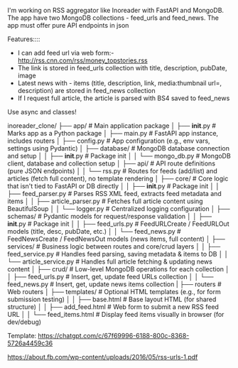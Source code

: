 I'm working on RSS aggregator like Inoreader with FastAPI and MongoDB. The app have two MongoDB collections - feed_urls and feed_news. The app must offer pure API endpoints in json

Features::::

- I can add feed url via web form:- http://rss.cnn.com/rss/money_topstories.rss
- The link is stored in feed_urls collection with title, description, pubDate, image
- Latest news with - items (title, description, link, media:thumbnail url=, description) are stored in feed_news collection
- If I request full article, the article is parsed with BS4 saved to feed_news

Use async and classes!

inoreader_clone/
├── app/                             # Main application package
│   ├── __init__.py                  # Marks app as a Python package
│   ├── main.py                      # FastAPI app instance, includes routers
│   ├── config.py                    # App configuration (e.g., env vars, settings using Pydantic)
│   ├── database/                    # MongoDB database connection and setup
│   │   ├── __init__.py              # Package init
│   │   └── mongo_db.py              # MongoDB client, database and collection setup
│   ├── api/                         # API route definitions (pure JSON endpoints)
│   │   └── rss.py                   # Routes for feeds (add/list) and articles (fetch full content), no template rendering
│   ├── core/                        # Core logic that isn't tied to FastAPI or DB directly
│   │   ├── __init__.py              # Package init
│   │   ├── feed_parser.py           # Parses RSS XML feed, extracts feed metadata and items
│   │   ├── article_parser.py        # Fetches full article content using BeautifulSoup
│   │   └── logger.py                # Centralized logging configuration
│   ├── schemas/                     # Pydantic models for request/response validation
│   │   ├── __init__.py              # Package init
│   │   ├── feed_urls.py             # FeedURLCreate / FeedURLOut models (title, desc, pubDate, etc.)
│   │   └── feed_news.py             # FeedNewsCreate / FeedNewsOut models (news items, full content)
│   ├── services/                    # Business logic between routes and core/crud layers
│   │   ├── feed_service.py          # Handles feed parsing, saving metadata & items to DB
│   │   └── article_service.py       # Handles full article fetching & updating news content
│   ├── crud/                        # Low-level MongoDB operations for each collection
│   │   ├── feed_urls.py             # Insert, get, update feed URLs collection
│   │   └── feed_news.py             # Insert, get, update news items collection
|   ├── routers                      # Web routers
│   ├── templates/                   # Optional HTML templates (e.g., for form submission testing)
│   │   ├── base.html                # Base layout HTML (for shared structure)
│   │   ├── add_feed.html            # Web form to submit a new RSS feed URL
│   │   └── feed_items.html          # Display feed items visually in browser (for dev/debug)



Template: https://chatgpt.com/c/67f69996-6188-800c-8368-5726a4459c36


https://about.fb.com/wp-content/uploads/2016/05/rss-urls-1.pdf